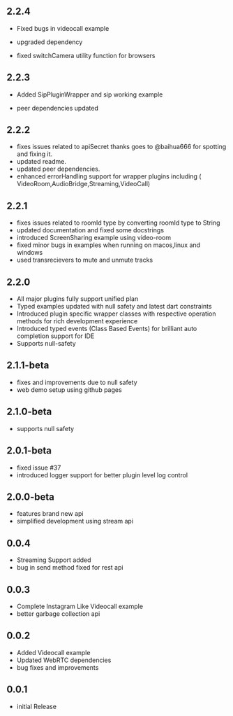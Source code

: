 ## 2.2.4

* Fixed bugs in videocall example

* upgraded dependency

* fixed switchCamera utility function for browsers

## 2.2.3

* Added SipPluginWrapper and sip working example

* peer dependencies updated

## 2.2.2

* fixes issues related to apiSecret thanks goes to @baihua666 for spotting and fixing it.
* updated readme.
* updated peer dependencies.
* enhanced errorHandling support for wrapper plugins including (
  VideoRoom,AudioBridge,Streaming,VideoCall)

## 2.2.1

* fixes issues related to roomId type by converting roomId type to String
* updated documentation and fixed some docstrings
* introduced ScreenSharing example using video-room
* fixed minor bugs in examples when running on macos,linux and windows
* used transrecievers to mute and unmute tracks

## 2.2.0

* All major plugins fully support unified plan
* Typed examples updated with null safety and latest dart constraints
* Introduced plugin specific wrapper classes with respective operation methods for rich development
  experience
* Introduced typed events (Class Based Events) for brilliant auto completion support for IDE
* Supports null-safety

## 2.1.1-beta

* fixes and improvements due to null safety
* web demo setup using github pages

## 2.1.0-beta

* supports null safety

## 2.0.1-beta

* fixed issue #37
* introduced logger support for better plugin level log control

## 2.0.0-beta

* features brand new api
* simplified development using stream api

## 0.0.4

* Streaming Support added
* bug in send method fixed for rest api

## 0.0.3

* Complete Instagram Like Videocall example
* better garbage collection api

## 0.0.2

* Added Videocall example
* Updated WebRTC dependencies
* bug fixes and improvements

## 0.0.1

* initial Release
